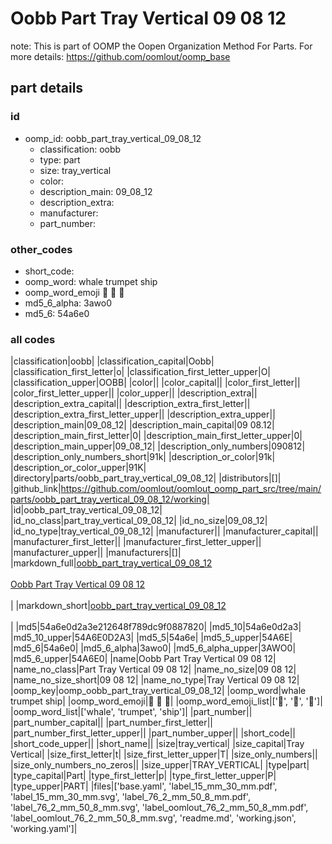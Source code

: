 # Oobb Part Tray Vertical 09 08 12  

note: This is part of OOMP the Oopen Organization Method For Parts. For more details: https://github.com/oomlout/oomp_base

##  part details





### id
* oomp_id: oobb_part_tray_vertical_09_08_12
  * classification: oobb
  * type: part
  * size: tray_vertical
  * color: 
  * description_main: 09_08_12
  * description_extra: 
  * manufacturer: 
  * part_number: 

### other_codes
* short_code: 
* oomp_word: whale trumpet ship
* oomp_word_emoji :whale: :trumpet: :ship:
* md5_6_alpha: 3awo0
* md5_6: 54a6e0

### all codes 
|classification|oobb|
|classification_capital|Oobb|
|classification_first_letter|o|
|classification_first_letter_upper|O|
|classification_upper|OOBB|
|color||
|color_capital||
|color_first_letter||
|color_first_letter_upper||
|color_upper||
|description_extra||
|description_extra_capital||
|description_extra_first_letter||
|description_extra_first_letter_upper||
|description_extra_upper||
|description_main|09_08_12|
|description_main_capital|09 08.12|
|description_main_first_letter|0|
|description_main_first_letter_upper|0|
|description_main_upper|09_08_12|
|description_only_numbers|090812|
|description_only_numbers_short|91k|
|description_or_color|91k|
|description_or_color_upper|91K|
|directory|parts/oobb_part_tray_vertical_09_08_12|
|distributors|[]|
|github_link|https://github.com/oomlout/oomlout_oomp_part_src/tree/main/parts/oobb_part_tray_vertical_09_08_12/working|
|id|oobb_part_tray_vertical_09_08_12|
|id_no_class|part_tray_vertical_09_08_12|
|id_no_size|09_08_12|
|id_no_type|tray_vertical_09_08_12|
|manufacturer||
|manufacturer_capital||
|manufacturer_first_letter||
|manufacturer_first_letter_upper||
|manufacturer_upper||
|manufacturers|[]|
|markdown_full|[oobb_part_tray_vertical_09_08_12](https://github.com/oomlout/oomlout_oomp_part_src/tree/main/parts/oobb_part_tray_vertical_09_08_12/working)<br>[](https://github.com/oomlout/oomlout_oomp_part_src/tree/main/parts/oobb_part_tray_vertical_09_08_12/working)<br>[Oobb Part Tray Vertical 09 08 12](https://github.com/oomlout/oomlout_oomp_part_src/tree/main/parts/oobb_part_tray_vertical_09_08_12/working)<br><br>|
|markdown_short|[oobb_part_tray_vertical_09_08_12](https://github.com/oomlout/oomlout_oomp_part_src/tree/main/parts/oobb_part_tray_vertical_09_08_12/working)<br><br>|
|md5|54a6e0d2a3e212648f789dc9f0887820|
|md5_10|54a6e0d2a3|
|md5_10_upper|54A6E0D2A3|
|md5_5|54a6e|
|md5_5_upper|54A6E|
|md5_6|54a6e0|
|md5_6_alpha|3awo0|
|md5_6_alpha_upper|3AWO0|
|md5_6_upper|54A6E0|
|name|Oobb Part Tray Vertical 09 08 12|
|name_no_class|Part Tray Vertical 09 08 12|
|name_no_size|09 08 12|
|name_no_size_short|09 08 12|
|name_no_type|Tray Vertical 09 08 12|
|oomp_key|oomp_oobb_part_tray_vertical_09_08_12|
|oomp_word|whale trumpet ship|
|oomp_word_emoji|:whale: :trumpet: :ship:|
|oomp_word_emoji_list|[':whale:', ':trumpet:', ':ship:']|
|oomp_word_list|['whale', 'trumpet', 'ship']|
|part_number||
|part_number_capital||
|part_number_first_letter||
|part_number_first_letter_upper||
|part_number_upper||
|short_code||
|short_code_upper||
|short_name||
|size|tray_vertical|
|size_capital|Tray Vertical|
|size_first_letter|t|
|size_first_letter_upper|T|
|size_only_numbers||
|size_only_numbers_no_zeros||
|size_upper|TRAY_VERTICAL|
|type|part|
|type_capital|Part|
|type_first_letter|p|
|type_first_letter_upper|P|
|type_upper|PART|
|files|['base.yaml', 'label_15_mm_30_mm.pdf', 'label_15_mm_30_mm.svg', 'label_76_2_mm_50_8_mm.pdf', 'label_76_2_mm_50_8_mm.svg', 'label_oomlout_76_2_mm_50_8_mm.pdf', 'label_oomlout_76_2_mm_50_8_mm.svg', 'readme.md', 'working.json', 'working.yaml']|
